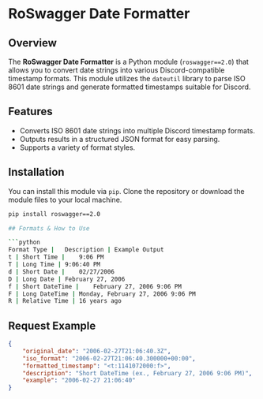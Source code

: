 # RoSwagger Date Formatter

## Overview

The **RoSwagger Date Formatter** is a Python module (`roswagger==2.0`) that allows you to convert date strings into various Discord-compatible timestamp formats. This module utilizes the `dateutil` library to parse ISO 8601 date strings and generate formatted timestamps suitable for Discord.

## Features

- Converts ISO 8601 date strings into multiple Discord timestamp formats.
- Outputs results in a structured JSON format for easy parsing.
- Supports a variety of format styles.

## Installation

You can install this module via `pip`. Clone the repository or download the module files to your local machine.

```bash
pip install roswagger==2.0

## Formats & How to Use

```python
Format Type |	Description | Example Output
t |	Short Time |	9:06 PM
T |	Long Time |	9:06:40 PM
d |	Short Date |	02/27/2006
D |	Long Date |	February 27, 2006
f |	Short DateTime |	February 27, 2006 9:06 PM
F |	Long DateTime |	Monday, February 27, 2006 9:06 PM
R |	Relative Time |	16 years ago
```

## Request Example

```json
{
    "original_date": "2006-02-27T21:06:40.3Z",
    "iso_format": "2006-02-27T21:06:40.300000+00:00",
    "formatted_timestamp": "<t:1141072000:f>",
    "description": "Short DateTime (ex., February 27, 2006 9:06 PM)",
    "example": "2006-02-27 21:06:40"
}
```


